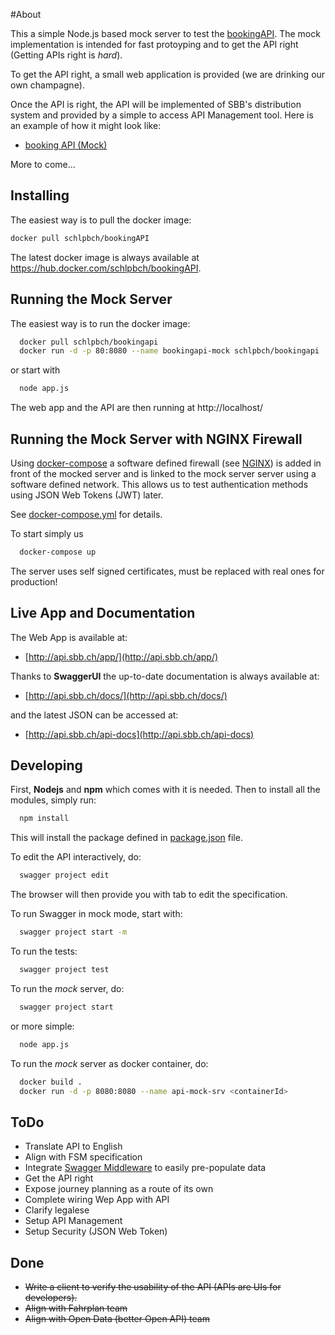 #About

This a simple Node.js based mock server to test the [bookingAPI](api/swagger/swagger.yaml). The mock implementation is intended for fast protoyping and to get the API right (Getting APIs right is *hard*).

To get the API right, a small web application is provided (we are drinking our own champagne).

Once the API is right, the API will be implemented of SBB's distribution system and provided by a simple to access API Management tool. Here is an example of how it might look like:

- [booking API (Mock)](https://bookingapi.3scale.net/)

More to come...

## Installing
The easiest way is to pull the docker image:

```bash
docker pull schlpbch/bookingAPI
```
The latest docker image is always available at https://hub.docker.com/schlpbch/bookingAPI.

## Running the Mock Server
The easiest way is to run the docker image:

```bash
  docker pull schlpbch/bookingapi
  docker run -d -p 80:8080 --name bookingapi-mock schlpbch/bookingapi
```

or start with

```bash
  node app.js
```

The web app and the API are then running at http://localhost/

## Running the Mock Server with NGINX Firewall

Using [docker-compose](https://docs.docker.com/compose/) a software defined
firewall (see [NGINX](https://www.nginx.com/))
is added in front of the mocked server and is linked to the mock server
server using a software defined  network. This allows us to test
authentication methods using JSON Web Tokens (JWT) later.

See [docker-compose.yml](docker-compose.yml) for details.

To start simply us

```bash
  docker-compose up
```

The server uses self signed certificates, must be replaced
with real ones for production!

## Live App and Documentation

The Web App is available at:

- [http://api.sbb.ch/app/](http://api.sbb.ch/app/)

Thanks to **SwaggerUI** the up-to-date documentation is always available at:

- [http://api.sbb.ch/docs/](http://api.sbb.ch/docs/)

and the latest JSON can be accessed at:

- [http://api.sbb.ch/api-docs](http://api.sbb.ch/api-docs)


## Developing
First, **Nodejs** and **npm** which comes with it is needed. Then to install all the modules, simply run:

```bash
  npm install
```

This will install the package defined in [package.json](package.json) file.

To edit the API interactively, do:

```bash
  swagger project edit
```

The browser will then provide you with tab to edit the specification.

To run Swagger in mock mode, start with:


```bash
  swagger project start -m
```

To run the tests:


```bash
  swagger project test
```

To run the *mock* server, do:


```bash
  swagger project start
```

or more simple:

```bash
  node app.js
```

To run the *mock* server as docker container, do:

```bash
  docker build .
  docker run -d -p 8080:8080 --name api-mock-srv <containerId>
```

## ToDo
- Translate API to English
 - Align with FSM specification  
- Integrate [Swagger Middleware](https://github.com/BigstickCarpet/swagger-express-middleware/blob/master/docs/samples/walkthrough2.md) to easily pre-populate data
- Get the API right
 - Expose journey planning as a route of its own
- Complete wiring Wep App with API
- Clarify legalese
- Setup API Management
- Setup Security (JSON Web Token)

## Done
- <del>Write a client to verify the usability of the API (APIs are UIs for developers).</del>
- <del>Align with Fahrplan team</del>
- <del>Align with Open Data (better Open API) team<del>
